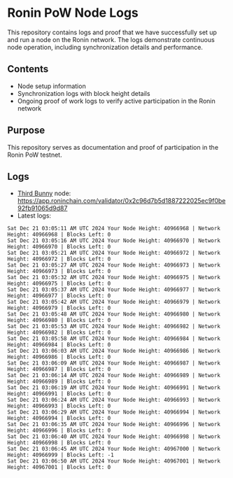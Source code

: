 # Ronin PoW Node Logs

This repository contains logs and proof that we have successfully set up and run a node on the Ronin network. The logs demonstrate continuous node operation, including synchronization details and performance.

## Contents

- Node setup information
- Synchronization logs with block height details
- Ongoing proof of work logs to verify active participation in the Ronin network

## Purpose

This repository serves as documentation and proof of participation in the Ronin PoW testnet.

## Logs

- [Third Bunny](https://thirdbunny.xyz/) node: https://app.roninchain.com/validator/0x2c96d7b5d1887222025ec9f0be92fb91065d9d87
- Latest logs:
```
Sat Dec 21 03:05:11 AM UTC 2024 Your Node Height: 40966968 | Network Height: 40966968 | Blocks Left: 0
Sat Dec 21 03:05:16 AM UTC 2024 Your Node Height: 40966970 | Network Height: 40966970 | Blocks Left: 0
Sat Dec 21 03:05:21 AM UTC 2024 Your Node Height: 40966972 | Network Height: 40966972 | Blocks Left: 0
Sat Dec 21 03:05:27 AM UTC 2024 Your Node Height: 40966973 | Network Height: 40966973 | Blocks Left: 0
Sat Dec 21 03:05:32 AM UTC 2024 Your Node Height: 40966975 | Network Height: 40966975 | Blocks Left: 0
Sat Dec 21 03:05:37 AM UTC 2024 Your Node Height: 40966977 | Network Height: 40966977 | Blocks Left: 0
Sat Dec 21 03:05:42 AM UTC 2024 Your Node Height: 40966979 | Network Height: 40966979 | Blocks Left: 0
Sat Dec 21 03:05:48 AM UTC 2024 Your Node Height: 40966980 | Network Height: 40966980 | Blocks Left: 0
Sat Dec 21 03:05:53 AM UTC 2024 Your Node Height: 40966982 | Network Height: 40966982 | Blocks Left: 0
Sat Dec 21 03:05:58 AM UTC 2024 Your Node Height: 40966984 | Network Height: 40966984 | Blocks Left: 0
Sat Dec 21 03:06:03 AM UTC 2024 Your Node Height: 40966986 | Network Height: 40966986 | Blocks Left: 0
Sat Dec 21 03:06:09 AM UTC 2024 Your Node Height: 40966987 | Network Height: 40966987 | Blocks Left: 0
Sat Dec 21 03:06:14 AM UTC 2024 Your Node Height: 40966989 | Network Height: 40966989 | Blocks Left: 0
Sat Dec 21 03:06:19 AM UTC 2024 Your Node Height: 40966991 | Network Height: 40966991 | Blocks Left: 0
Sat Dec 21 03:06:24 AM UTC 2024 Your Node Height: 40966993 | Network Height: 40966993 | Blocks Left: 0
Sat Dec 21 03:06:29 AM UTC 2024 Your Node Height: 40966994 | Network Height: 40966994 | Blocks Left: 0
Sat Dec 21 03:06:35 AM UTC 2024 Your Node Height: 40966996 | Network Height: 40966996 | Blocks Left: 0
Sat Dec 21 03:06:40 AM UTC 2024 Your Node Height: 40966998 | Network Height: 40966998 | Blocks Left: 0
Sat Dec 21 03:06:45 AM UTC 2024 Your Node Height: 40967000 | Network Height: 40966999 | Blocks Left: -1
Sat Dec 21 03:06:50 AM UTC 2024 Your Node Height: 40967001 | Network Height: 40967001 | Blocks Left: 0
```

